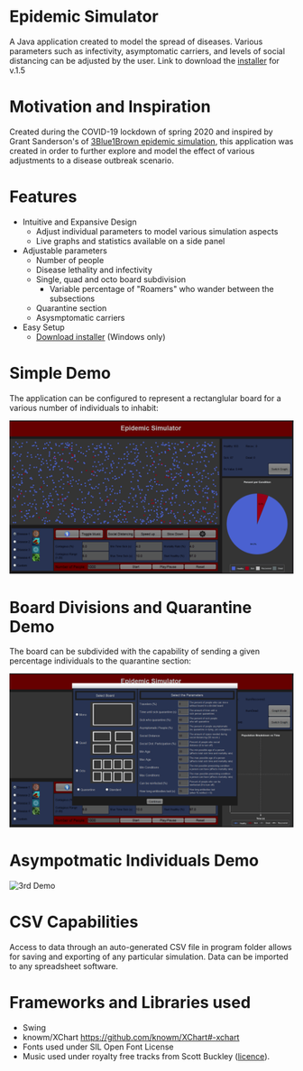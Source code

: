 # Epidemic Simulator
A Java application created to model the spread of diseases. Various parameters such as infectivity, asymptomatic carriers, and levels of social distancing can be adjusted by the user.
Link to download the [installer](https://drive.google.com/file/d/1AD1f-tfJXl2NTRmCviCTjXnpBmgJyiR-/view?usp=sharing) for v.1.5

# Motivation and Inspiration
Created during the COVID-19 lockdown of spring 2020 and inspired by Grant Sanderson's of [3Blue1Brown epidemic simulation](https://www.youtube.com/watch?v=gxAaO2rsdIs), this application was created in order to further explore and model the effect of various adjustments to a disease outbreak scenario.

# Features 
- Intuitive and Expansive Design
  - Adjust individual parameters to model various simulation aspects
  - Live graphs and statistics available on a side panel
- Adjustable parameters
  - Number of people
  - Disease lethality and infectivity
  - Single, quad and octo board subdivision
      - Variable percentage of "Roamers" who wander between the subsections
  - Quarantine section
  - Asysmptomatic carriers
- Easy Setup
  - [Download installer](https://drive.google.com/file/d/1AD1f-tfJXl2NTRmCviCTjXnpBmgJyiR-/view?usp=sharing) (Windows only)
  

# Simple Demo
The application can be configured to represent a rectanglular board for a various number of individuals to inhabit: 

![Simple Demo](EpidemicSimGifs/EpidemicSimGeneralShowcase.gif)

# Board Divisions and Quarantine Demo
The board can be subdivided with the capability of sending a given percentage individuals to the quarantine section:

![2nd Demo](EpidemicSimGifs/EpidemicSimQuadQuarShowcase.gif)

# Asympotmatic Individuals Demo

![3rd Demo](EpidemicSimGifs/EpidemicSimAsymptomaticShowcase.gif)

# CSV Capabilities
Access to data through an auto-generated CSV file in program folder allows for saving and exporting of any particular simulation.
Data can be imported to any spreadsheet software.

# Frameworks and Libraries used
- Swing
- knowm/XChart https://github.com/knowm/XChart#-xchart
- Fonts used under SIL Open Font License
- Music used under royalty free tracks from Scott Buckley ([licence](https://creativecommons.org/licenses/by/3.0/legalcode)).
